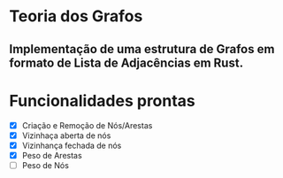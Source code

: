 # Teoria dos Grafos
Implementação de uma estrutura de Grafos em formato de Lista de Adjacências em **Rust**. 
---
# Funcionalidades prontas
- [x] Criação e Remoção de Nós/Arestas
- [x] Vizinhaça aberta de nós
- [x] Vizinhança fechada de nós
- [x] Peso de Arestas
- [ ] Peso de Nós